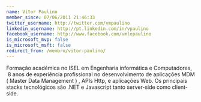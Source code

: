```yaml
---
name: Vítor Paulino
member_since: 07/06/2011 21:46:33
twitter_username: http://twitter.com/vmpaulino
linkedin_username: http://pt.linkedin.com/in/vpaulino
facebook_username: http://www.facebook.com/vmlepaulino
is_microsoft_mvp: false
is_microsoft_msft: false
redirect_from: /membro/vitor-paulino/
---
```

Formação académica no ISEL em Engenharia informática e Computadores, &#160;8 anos de experiência profissional no desenvolvimento de aplicações MDM ( Master Data Management ) , APIs Http, e aplicações Web. Os principais stacks tecnológicos são .NET e Javascript tanto server-side como client-side.&#160;